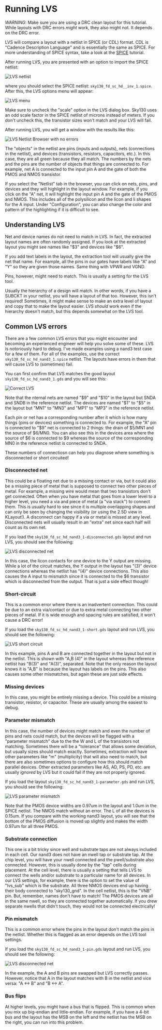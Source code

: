 
# Running LVS 

*WARNING*: Make sure you are using a DRC clean layout for this tutorial. While layouts with
DRC errors *might* work, they also might not. It depends on the DRC error.

LVS will compare a layout with a netlist in SPICE (or CDL) format. CDL is
"Cadence Description Language" and is essentially the same as SPICE. For more
understanding of SPICE syntax, take a look at the [SPICE](spice.md) tutorial.

After running LVS, you are presented with an option to import the SPICE netlist:

![LVS netlist](klayout/klayout-lvs-netlist.png)

where you should select the SPICE netlist: ``sky130_fd_sc_hd__inv_1.spice``. 
After this, the LVS options menu will appear:

![LVS menu](klayout/klayout-lvs-menu.png)

Make sure to uncheck the "scale" option in the LVS dialog box. Sky130 uses an
odd scale factor in the SPICE netlist of microns instead of meters. If you
don't uncheck this, the transistor sizes won't match and your LVS will fail.

After running LVS, you will get a window with the results like this:

![LVS Netlist Browser with no errors](klayout/klayout-lvs-browser.png)

The "objects" in the netlist are pins (inputs and outputs), nets (connections 
in the netlist), and devices (transistors, resistors, capacitors, etc.). In this
case, they are all green because they all match. The numbers by the nets and
the pins are the number of objects that things are connected to. For example, net
A is connected to the input pin A and the gate of both the PMOS and NMOS transistor.

If you select the "Netlist" tab in the browser, you can click on nets, pins, and
devices and they will highlight in the layout window. For example, if you click
on the "A" net, it will highlight the input pin A and the gate of the PMOS and NMOS.
This includes all of the polysilicon and the licon and li shapes for the A input.
Under "Configuration", you can also change the color and pattern of the highlighting
if it is difficult to see.

## Understanding LVS

Net and device names do not need to match in LVS. In fact, the extracted layout
names are often randomly assigned. If you look at the extracted layout you
might see names like "$3" and devices like "$6".

If you add text labels in the layout, the extraction tool will usually give the net that name.
For example, all the pins in our gates have labels like "A" and "Y" so they are given
those names. Same thing with VPWR and VGND. 

Pins, however, might need to match. This is usually a setting for the LVS tool.

Usually the hierarchy of a design will match. In other words, if you have a
SUBCKT in your netlist, you will have a layout of that too. However, this isn't
required! Sometimes, it might make sense to make an extra level of layout and
copy that to make the layout easier. LVS *should* work even if the hierarchy
doesn't match, but this depends somewhat on the LVS tool.


## Common LVS errors

There are a few common LVS errors that you might encounter and becoming an experienced engineer
will help you solve some of these. LVS is notoriously hard to debug. I've made examples using a nand3
test case for a few of them. For all of the examples, use the correct `sky130_fd_sc_hd_nand3_1.spice`
netlist. The layouts have errors in them that will cause LVS to (sometimes) fail.

You can first confirm that LVS matches the good layout `sky130_fd_sc_hd_nand3_1.gds` and you will see this:

![Correct LVS](klayout/klayout-nand3-lvs-correct.png)

Note that the nternal nets are named "$9" and "$10" in the layout but SNDA and
SNDB in the reference netlist. The devices are named "$1" to "$5" in the layout
but "MN1" to "MN3" and "MP1" to "MP3" in the reference netlist.

Each pin or net has a corresponding number after it which is how many things
(pins or devices) something is connected to. For example, the "A" pin is
connected to "$9" net is connected to 2 things: the drain of $5/MN1 and the
source of $6/MN0. You can also see this in the devices area where the source of
$6 is connected to $9 whereas the source of the corresponding MN0 in the
reference netlist is connected to SNDA. 

These numbers of connectiosn can help you diagnose where something is
disconnected or short circuited!

### Disconnected net

This could be a floating net due to a missing contact or via, but it could also
be a missing piece of metal that is supposed to connect two other pieces of
metal. For example, a missing wire would mean that two transistors don't get
connected. Often when you have metal that goes from a lower level to a higher
level, you need a via and piece of metal (a "via stack") to connect them. This is
usually hard to see since it is multiple overlapping shapes and can only be seen by
changing the visibility (or using the 2.5D view in KLayout!). A
disconnect can happy if a via or metal is missed at any level. Disconnected
nets will usually result in an "extra" net since each half will count as its own net. 

If you load the `sky130_fd_sc_hd_nand3_1-disconnected.gds` layout and run LVS, you should see the following:

![LVS disconnected net](klayout/klayout-nand3-lvs-disconnect.png)

In this case, the licon contacts for one device to the Y output are missing.
While a lot of the circuit matches, the Y output in the layout has "(3)" device
connections whereas the netlist has "(4)" device connections. This also causes the A
input to mismatch since it is connected to the $6 transistor which is
disconnected from the output. That is just a side effect though!

### Short-circuit 

This is a common error where there is an inadvertent connection. This could be
due to an extra via/contact or due to extra metal connecting two other pieces
of metal. If it is wide enough and spacing rules are satisfied, it won't cause
a DRC error!

If you load the `sky130_fd_sc_hd_nand3_1-short.gds` layout and run LVS, you should see the following:

![LVS short circuit](klayout/klayout-nand3-lvs-short.png)

In this example, pins A and B are connected together in the layout but not in the netlist. This is
shown with "A,B (4)" in the layout whereas the reference netlist has "B(3)" and "A(3)", separated.
Note that the only reason the layout knows it is "A,B" is because the layout has labels on the pins.
This also causes some other mismatches, but again these are just side effects.

### Missing devices

In this case, you might be entirely missing a device. This could be a missing
transistor, resistor, or capacitor. These are usually among the easiest to debug. 

### Parameter mismatch

In this case, the number of devices might match and even the number of pins and
nets could match, but the devices will be flagged with a "parameter mismatch"
due to the the W and L of the transistors not matching. Sometimes there will be
a "tolerance" that allows some deviation, but usually sizes should match
exactly. Sometimes, extraction will have other parameters like "m"
(multiplicity) that will also need to match, but there are also sometimes
options to configure how this should match parallel devices. Other extracted
parameters like AS, AD, PS, PD, etc. are usually *ignored* by LVS but it could
fail if they are not properly ignored.

If you load the layout `sky130_fd_sc_hd_nand3_1-parameter.gds` and run LVS, you should see the following:

![LVS parameter mismatch](klayout/klayout-nand3-lvs-parameter.png)

Note that the PMOS device widths are 0.97um in the layout and 1.0um in the
SPICE netlist. The NMOS match without an error. The L of all the devices is
0.15um. If you compare with the working nand3 layout, you will see that the
bottom of the PMOS diffusion is moved up slightly and makes the width 0.97um
for all three PMOS. 

### Substrate connection

This one is a bit tricky since well and substrate taps are not always included
in each cell. Our nand3 does not have an nwell tap or substrate tap. At the
chip level, you will have your nwell connected and the pwell/substrate also
connected. However, this is usually done by the "tap" cells during placement.
At the cell level, there is usually a setting that tells LVS to connect the
wells and/or substrate to a particular name for all devices. In our LVS
settings, for example, there is the option to set the value of "lvs_sub" which
is the substrate. All three NMOS devices end up having their body connected to
"sky130_gnd". In the cell netlist, this is the "VNB" pin. But, remember, names
don't have to match! The PMOS devices are all in the same nwell, so they are
connected together automatically. If you drew separate nwells that didn't
touch, they would not be connected electrically!

### Pin mismatch

This is a common error where the pins in the layout don't match the pins in the
netlist. Whether this is flagged as an error depends on the LVS tool settings. 

If you load the `sky130_fd_sc_hd_nand3_1-pin.gds` layout and run LVS, you should see the following:

![LVS disconnected net](klayout/klayout-nand3-lvs-pin.png)

In the example, the A and B pins are swapped but LVS correctly passes. However,
notice that A in the layout matches with B in the netlist and vice versa: "A
<-> B" and "B <-> A".

### Bus flips

At higher levels, you might have a bus that is flipped. This is common when you
mix up big-endian and little-endian. For example, if you have a 4-bit bus and
the layout has the MSB on the left and the netlist has the MSB on the right,
you can run into this problem.


